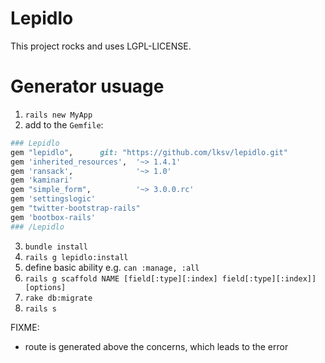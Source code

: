 Lepidlo
=======

This project rocks and uses LGPL-LICENSE.

Generator usuage
================

1. ```rails new MyApp```
2. add to the ```Gemfile```:

```ruby
### Lepidlo
gem "lepidlo",      git: "https://github.com/lksv/lepidlo.git"
gem 'inherited_resources',  '~> 1.4.1'
gem 'ransack',              '~> 1.0'
gem 'kaminari'
gem "simple_form",          '~> 3.0.0.rc'
gem 'settingslogic'
gem "twitter-bootstrap-rails"
gem 'bootbox-rails'
### /Lepidlo

```

3. ```bundle install```
4. ```rails g lepidlo:install```
5. define basic ability e.g. ```can :manage, :all```
6. ```rails g scaffold NAME [field[:type][:index] field[:type][:index]] [options]```
7. ```rake db:migrate```
8. ```rails s```

FIXME:
 * route is generated above the concerns, which leads to the error
